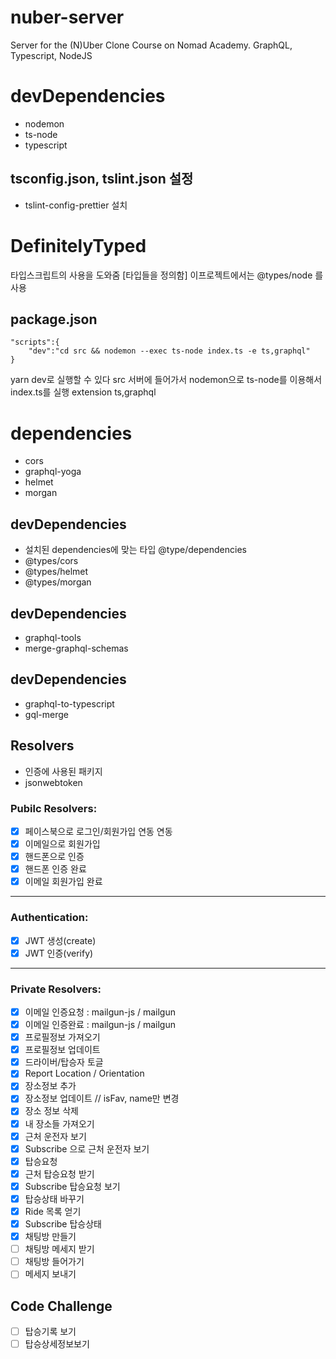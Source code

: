 # nuber-server
Server for the (N)Uber Clone Course on Nomad Academy. GraphQL, Typescript, NodeJS

# devDependencies
- nodemon
- ts-node
- typescript

## tsconfig.json, tslint.json 설정
- tslint-config-prettier 설치

# DefinitelyTyped 
타입스크립트의 사용을 도와줌 [타입들을 정의함] 이프로젝트에서는 @types/node 를 사용

## package.json
```
"scripts":{
    "dev":"cd src && nodemon --exec ts-node index.ts -e ts,graphql"
}
```
yarn dev로 실행할 수 있다
src 서버에 들어가서 nodemon으로 ts-node를 이용해서 index.ts를 실행 extension ts,graphql

# dependencies
- cors
- graphql-yoga
- helmet
- morgan

## devDependencies 
- 설치된 dependencies에 맞는 타입 @type/dependencies
- @types/cors
- @types/helmet
- @types/morgan

## devDependencies
- graphql-tools 
- merge-graphql-schemas

## devDependencies
- graphql-to-typescript
- gql-merge

## Resolvers
- 인증에 사용된 패키지
- jsonwebtoken

### Pubilc Resolvers:

- [x] 페이스북으로 로그인/회원가입 연동 연동
- [x] 이메일으로 회원가입
- [x] 핸드폰으로 인증
- [x] 핸드폰 인증 완료
- [x] 이메일 회원가입 완료
---

### Authentication:

- [x] JWT 생성(create)
- [x] JWT 인증(verify)

---

### Private Resolvers:

- [x] 이메일 인증요청 : mailgun-js / mailgun 
- [x] 이메일 인증완료 : mailgun-js / mailgun 
- [x] 프로필정보 가져오기
- [x] 프로필정보 업데이트
- [x] 드라이버/탑승자 토글
- [x] Report Location / Orientation
- [x] 장소정보 추가
- [x] 장소정보 업데이트 // isFav, name만 변경
- [x] 장소 정보 삭제
- [x] 내 장소들 가져오기
- [x] 근처 운전자 보기
- [x] Subscribe 으로 근처 운전자 보기
- [x] 탑승요청
- [x] 근처 탑승요청 받기
- [x] Subscribe 탑승요청 보기
- [x] 탑승상태 바꾸기
- [x] Ride 목록 얻기
- [x] Subscribe 탑승상태
- [x] 채팅방 만들기
- [ ] 채팅방 메세지 받기
- [ ] 채팅방 들어가기
- [ ] 메세지 보내기

## Code Challenge
- [ ] 탑승기록 보기
- [ ] 탑승상세정보보기